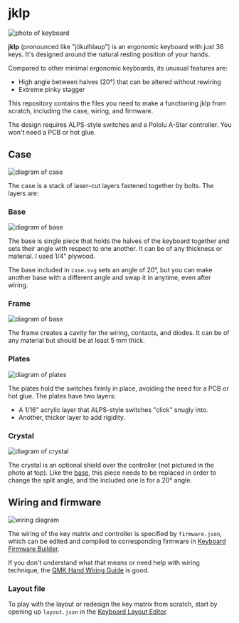 # jklp

![photo of keyboard](https://user-images.githubusercontent.com/238331/86539100-b0a73300-bebf-11ea-84c8-a45621be50af.png)

**jklp** (pronounced like "jökulhlaup") is an ergonomic keyboard with just 36 keys. It's designed around the natural resting position of your hands.

Compared to other minimal ergonomic keyboards, its unusual features are:
* High angle between halves (20°) that can be altered without rewiring
* Extreme pinky stagger

This repository contains the files you need to make a functioning jklp from scratch, including the case, wiring, and firmware.

The design requires ALPS-style switches and a Pololu A-Star controller. You won't need a PCB or hot glue.

## Case

![diagram of case](https://user-images.githubusercontent.com/238331/74681252-83fcb400-5188-11ea-9273-33d56c56d01d.png)

The case is a stack of laser-cut layers fastened together by bolts. The layers are:

### Base

![diagram of base](https://user-images.githubusercontent.com/238331/74681918-35501980-518a-11ea-973c-642ae579af5a.png)

The base is single piece that holds the halves of the keyboard together and sets their angle with respect to one another. It can be of any thickness or material. I used 1/4" plywood.

The base included in `case.svg` sets an angle of 20°, but you can make another base with a different angle and swap it in anytime, even after wiring.

### Frame

![diagram of base](https://user-images.githubusercontent.com/238331/74682049-94159300-518a-11ea-898a-348a0ce69fe8.png)

The frame creates a cavity for the wiring, contacts, and diodes. It can be of any material but should be at least 5 mm thick.

### Plates

![diagram of plates](https://user-images.githubusercontent.com/238331/74682100-ba3b3300-518a-11ea-9568-aab6cd259947.png)

The plates hold the switches firmly in place, avoiding the need for a PCB or hot glue. The plates have two layers:
* A 1/16" acrylic layer that ALPS-style switches "click" snugly into.
* Another, thicker layer to add rigidity.

### Crystal

![diagram of crystal](https://user-images.githubusercontent.com/238331/74682170-ed7dc200-518a-11ea-9cc5-e79c02d5a6ec.png)

The crystal is an optional shield over the controller (not pictured in the photo at top). Like the [base](#base), this piece needs to be replaced in order to change the split angle, and the included one is for a 20° angle.

## Wiring and firmware

![wiring diagram](https://user-images.githubusercontent.com/238331/86537993-b8afa480-beb8-11ea-801e-b35586f2f2f0.png)

The wiring of the key matrix and controller is specified by `firmware.json`, which can be edited and compiled to corresponding firmware in [Keyboard Firmware Builder].

If you don't understand what that means or need help with wiring technique, the [QMK Hand Wiring Guide] is good.

### Layout file

To play with the layout or redesign the key matrix from scratch, start by opening up `layout.json` in the [Keyboard Layout Editor].

[Keyboard Firmware Builder]: https://kbfirmware.com
[Keyboard Layout Editor]: http://www.keyboard-layout-editor.com
[QMK Hand Wiring Guide]: https://beta.docs.qmk.fm/using-qmk/guides/keyboard-building/hand_wire
